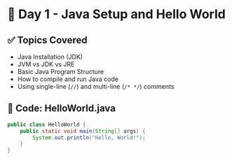 # 📅 Day 1 - Java Setup and Hello World

## ✅ Topics Covered

- Java Installation (JDK)
- JVM vs JDK vs JRE
- Basic Java Program Structure
- How to compile and run Java code
- Using single-line (`//`) and multi-line (`/* */`) comments

## 📄 Code: HelloWorld.java

```java
public class HelloWorld {
    public static void main(String[] args) {
        System.out.println("Hello, World!");
    }
}
```
